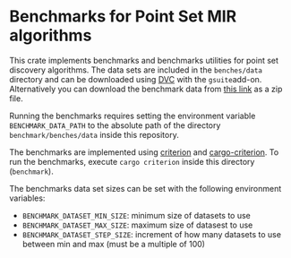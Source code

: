 # Benchmarks for Point Set MIR algorithms

This crate implements benchmarks and benchmarks utilities for point set discovery algorithms. The data sets are included
in the `benches/data` directory and can be downloaded using [DVC](https://dvc.org) with the
`gsuite`add-on. Alternatively you can download the benchmark data
from [this link](https://drive.google.com/file/d/1zFUue2jWInLAudBZPkRe0lF0OhIL1e9s/view?usp=sharing)
as a zip file.

Running the benchmarks requires setting the environment variable `BENCHMARK_DATA_PATH` to the absolute path of the
directory `benchmark/benches/data` inside this repository.

The benchmarks are implemented using [criterion](https://github.com/bheisler/criterion.rs)
and [cargo-criterion](https://github.com/bheisler/cargo-criterion). To run the benchmarks, execute `cargo criterion`
inside this directory (`benchmark`).

The benchmarks data set sizes can be set with the following environment variables:

- `BENCHMARK_DATASET_MIN_SIZE`: minimum size of datasets to use
- `BENCHMARK_DATASET_MAX_SIZE`: maximum size of datasest to use
- `BENCHMARK_DATASET_STEP_SIZE`: increment of how many datasets to use between min and max (must be a multiple of 100)

